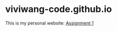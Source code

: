 # viviwang-code.github.io
This is my personal website: [Assignment 1](../myportfolip/_site/index.html)

